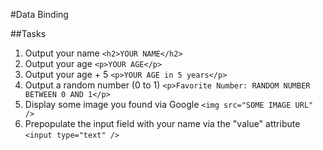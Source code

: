#Data Binding

##Tasks

1. Output your name
   `<h2>YOUR NAME</h2>`
2. Output your age
   `<p>YOUR AGE</p>`
3. Output your age + 5
   `<p>YOUR AGE in 5 years</p>`
4. Output a random number (0 to 1)
   `<p>Favorite Number: RANDOM NUMBER BETWEEN 0 AND 1</p>`
5. Display some image you found via Google
   `<img src="SOME IMAGE URL" />`
6. Prepopulate the input field with your name via the "value" attribute
   `<input type="text" />`
